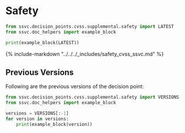 # Safety

```python exec="true" idprefix=""
from ssvc.decision_points.cvss.supplemental.safety import LATEST
from ssvc.doc_helpers import example_block

print(example_block(LATEST))
```

{% include-markdown "../../../_includes/safety_cvss_ssvc.md" %}

## Previous Versions

Following are the previous versions of the decision point:

```python exec="true" idprefix=""
from ssvc.decision_points.cvss.supplemental.safety import VERSIONS
from ssvc.doc_helpers import example_block

versions = VERSIONS[:-1]
for version in versions:
    print(example_block(version))
```

